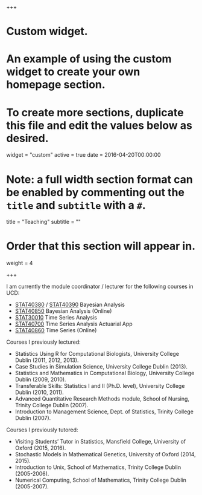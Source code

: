+++
# Custom widget.
# An example of using the custom widget to create your own homepage section.
# To create more sections, duplicate this file and edit the values below as desired.
widget = "custom"
active = true
date = 2016-04-20T00:00:00

# Note: a full width section format can be enabled by commenting out the `title` and `subtitle` with a `#`.
title = "Teaching"
subtitle = ""

# Order that this section will appear in.
weight = 4

+++

I am currently the module coordinator / lecturer for the following courses in UCD:

- <a href="https://sisweb.ucd.ie/usis/!W_HU_MENU.P_PUBLISH?p_tag=MODULE&MODULE=STAT40380" target="_blank">STAT40380</a> / 
<a href="https://sisweb.ucd.ie/usis/!W_HU_MENU.P_PUBLISH?p_tag=MODULE&MODULE=STAT40390" target="_blank">STAT40390</a> Bayesian Analysis
- <a href="https://sisweb.ucd.ie/usis/!W_HU_MENU.P_PUBLISH?p_tag=MODULE&MODULE=STAT40850" target="_blank">STAT40850</a> Bayesian Analysis (Online)
- <a href="https://sisweb.ucd.ie/usis/!W_HU_MENU.P_PUBLISH?p_tag=MODULE&MODULE=STAT30010" target="_blank">STAT30010</a> Time Series Analysis
- <a href="https://sisweb.ucd.ie/usis/!W_HU_MENU.P_PUBLISH?p_tag=MODULE&MODULE=STAT40700" target="_blank">STAT40700</a> Time Series Analysis Actuarial App
- <a href="https://sisweb.ucd.ie/usis/!W_HU_MENU.P_PUBLISH?p_tag=MODULE&MODULE=STAT40860" target="_blank">STAT40860</a> Time Series (Online)

Courses I previously lectured:

- Statistics Using R for Computational Biologists, University College Dublin (2011, 2012, 2013).
- Case Studies in Simulation Science, University College Dublin (2013).
- Statistics and Mathematics in Computational Biology, University College Dublin (2009, 2010).
- Transferable Skills: Statistics I and II (Ph.D. level), University College Dublin (2010, 2011).
- Advanced Quantitative Research Methods module, School of Nursing, Trinity College Dublin (2007).
- Introduction to Management Science, Dept. of Statistics, Trinity College Dublin (2007).

Courses I previously tutored:

- Visiting Students’ Tutor in Statistics, Mansfield College, University of Oxford (2015, 2016).
- Stochastic Models in Mathematical Genetics, University of Oxford (2014, 2015).
- Introduction to Unix, School of Mathematics, Trinity College Dublin (2005-2006).
- Numerical Computing, School of Mathematics, Trinity College Dublin (2005-2007).
